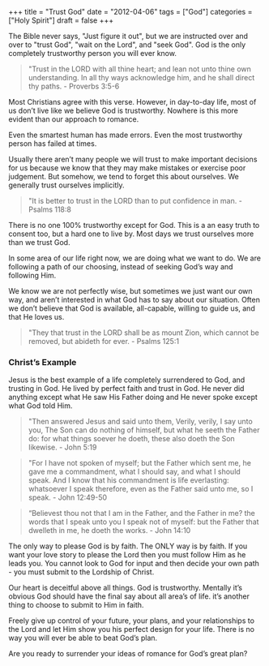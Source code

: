 +++
title = "Trust God"
date = "2012-04-06"
tags = ["God"]
categories = ["Holy Spirit"]
draft = false
+++

The Bible never says, "Just figure it out", but we are instructed over and over to "trust God", "wait on the Lord", and "seek God". God is the only completely trustworthy person you will ever know.

<!--more-->

> "Trust in the LORD with all thine heart; and lean not unto thine own understanding. In all thy ways acknowledge him, and he shall direct thy paths. - Proverbs 3:5-6

Most Christians agree with this verse. However, in day-to-day life, most of us don’t live like we believe God is trustworthy. Nowhere is this more evident than our approach to romance.

Even the smartest human has made errors. Even the most trustworthy person has failed at times.

Usually there aren’t many people we will trust to make important decisions for us because we know that they may make mistakes or exercise poor judgement. But somehow, we tend to forget this about ourselves. We generally trust ourselves implicitly.

> "It is better to trust in the LORD than to put confidence in man. - Psalms 118:8

There is no one 100% trustworthy except for God. This is a an easy truth to consent too, but a hard one to live by. Most days we trust ourselves more than we trust God.

In some area of our life right now, we are doing what we want to do. We are following a path of our choosing, instead of seeking God’s way and following Him.

We know we are not perfectly wise, but sometimes we just want our own way, and aren’t interested in what God has to say about our situation. Often we don’t believe that God is available, all-capable, willing to guide us, and that He loves us.

> "They that trust in the LORD shall be as mount Zion, which cannot be removed, but abideth for ever. - Psalms 125:1

### Christ’s Example

Jesus is the best example of a life completely surrendered to God, and trusting in God. He lived by perfect faith and trust in God. He never did anything except what He saw His Father doing and He never spoke except what God told Him.

> "Then answered Jesus and said unto them, Verily, verily, I say unto you, The Son can do nothing of himself, but what he seeth the Father do: for what things soever he doeth, these also doeth the Son likewise. - John 5:19

> "For I have not spoken of myself; but the Father which sent me, he gave me a commandment, what I should say, and what I should speak. And I know that his commandment is life everlasting: whatsoever I speak therefore, even as the Father said unto me, so I speak. - John 12:49-50

> “Believest thou not that I am in the Father, and the Father in me? the words that I speak unto you I speak not of myself: but the Father that dwelleth in me, he doeth the works. - John 14:10


The only way to please God is by faith. The ONLY way is by faith. If you want your love story to please the Lord then you must follow Him as he leads you. You cannot look to God for input and then decide your own path - you must submit to the Lordship of Christ.

Our heart is deceitful above all things. God is trustworthy. Mentally it’s obvious God should have the final say about all area’s of life. it’s another thing to choose to submit to Him in faith.

Freely give up control of your future, your plans, and your relationships to the Lord and let Him show you his perfect design for your life. There is no way you will ever be able to beat God’s plan.

Are you ready to surrender your ideas of romance for God’s great plan?
